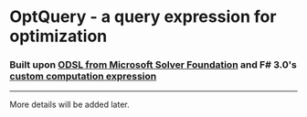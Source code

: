 OptQuery - a query expression for optimization
===
### Built upon [ODSL from Microsoft Solver Foundation](http://blogs.msdn.com/b/lengningliu/archive/2009/09/04/optimization-domain-specific-language-in-f-with-units-of-measure.aspx) and F# 3.0's [custom computation expression](http://msdn.microsoft.com/en-us/library/hh289709.aspx) ###

---
More details will be added later.
